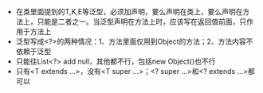 - 在类里面提到的T,K,E等泛型，必须加声明，要么声明在类上，要么声明在方法上，只能是二者之一。当泛型声明在方法上时，应该写在返回值前面，只作用于方法上
- 泛型写成<?>的两种情况：1、方法里面仅用到Object的方法；2、方法内容不依赖于泛型
- 只能往List<?> add null，其他都不行，包括new Object()也不行
- 只有\<T extends ...>，没有\<T super ...>；<? super ...>和<? extends ...>都可以
